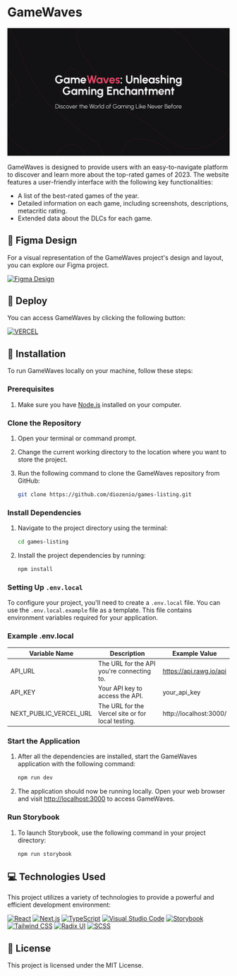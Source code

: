 # GameWaves

![GameWaves Banner](./docs/GameWavesCover.png)

GameWaves is designed to provide users with an easy-to-navigate platform to discover and learn more about the top-rated games of 2023. The website features a user-friendly interface with the following key functionalities:

- A list of the best-rated games of the year.
- Detailed information on each game, including screenshots, descriptions, metacritic rating.
- Extended data about the DLCs for each game.

## 🎨 Figma Design

For a visual representation of the GameWaves project's design and layout, you can explore our Figma project.

[![Figma Design](https://img.shields.io/badge/figma-%23F24E1E.svg?style=for-the-badge&logo=figma&logoColor=white)](https://www.figma.com/file/1GkY9W8nusiVcdUqPsh3LP/GameWaves?type=design&node-id=52%3A998&mode=design&t=ytWz1FQhftyOZgdE-1)

## 🚀 Deploy

You can access GameWaves by clicking the following button:

[![VERCEL](https://img.shields.io/badge/Vercel-100000?style=for-the-badge&logo=vercel&logoColor=white)](https://game-waves.vercel.app/)

## 🔧 Installation

To run GameWaves locally on your machine, follow these steps:

### Prerequisites

1. Make sure you have [Node.js](https://nodejs.org/) installed on your computer.

### Clone the Repository

1. Open your terminal or command prompt.

2. Change the current working directory to the location where you want to store the project.

3. Run the following command to clone the GameWaves repository from GitHub:

   ```bash
   git clone https://github.com/diozenio/games-listing.git
   ```

### Install Dependencies

1. Navigate to the project directory using the terminal:

   ```bash
   cd games-listing
   ```

2. Install the project dependencies by running:

   ```bash
   npm install
   ```

### Setting Up `.env.local`

To configure your project, you'll need to create a `.env.local` file. You can use the `.env.local.example` file as a template. This file contains environment variables required for your application.

### Example .env.local

| Variable Name          | Description                                       | Example Value           |
| ---------------------- | ------------------------------------------------- | ----------------------- |
| API_URL                | The URL for the API you're connecting to.         | https://api.rawg.io/api |
| API_KEY                | Your API key to access the API.                   | your_api_key            |
| NEXT_PUBLIC_VERCEL_URL | The URL for the Vercel site or for local testing. | http://localhost:3000/  |

### Start the Application

1. After all the dependencies are installed, start the GameWaves application with the following command:

   ```bash
   npm run dev
   ```

2. The application should now be running locally. Open your web browser and visit [http://localhost:3000](http://localhost:3000) to access GameWaves.

### Run Storybook

1. To launch Storybook, use the following command in your project directory:

   ```bash
   npm run storybook
   ```

## 💻 Technologies Used

This project utilizes a variety of technologies to provide a powerful and efficient development environment:

[![React](https://img.shields.io/badge/React-%2320232a.svg?style=for-the-badge&logo=react&logoColor=%2361DAFB)](https://reactjs.org/)
[![Next.js](https://img.shields.io/badge/Next.js-%23000000.svg?style=for-the-badge&logo=next.js&logoColor=%23FFFFFF)](https://nextjs.org/)
[![TypeScript](https://img.shields.io/badge/TypeScript-%23007ACC.svg?style=for-the-badge&logo=typescript&logoColor=white)](https://www.typescriptlang.org/)
[![Visual Studio Code](https://img.shields.io/badge/Visual%20Studio%20Code-0078d7.svg?style=for-the-badge&logo=visual-studio-code&logoColor=white)](https://code.visualstudio.com/)
[![Storybook](https://img.shields.io/badge/Storybook-%23FF4785.svg?style=for-the-badge&logo=storybook&logoColor=white)](https://storybook.js.org/)
[![Tailwind CSS](https://img.shields.io/badge/Tailwind%20CSS-%231a202c.svg?style=for-the-badge&logo=tailwind-css&logoColor=%231a202c)](https://tailwindcss.com/)
[![Radix UI](https://img.shields.io/badge/Radix%20UI-%23ffcc24.svg?style=for-the-badge&logo=radix-ui&logoColor=6b9bff)](https://radix-ui.com/)
[![SCSS](https://img.shields.io/badge/SCSS-%23ff69b4.svg?style=for-the-badge&logo=sass&logoColor=white)](https://sass-lang.com/)

## 🔖 License

This project is licensed under the MIT License.
